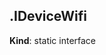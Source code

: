 <a name="module_miot/Device--module.exports.IDeviceWifi"></a>

## .IDeviceWifi
**Kind**: static interface  
